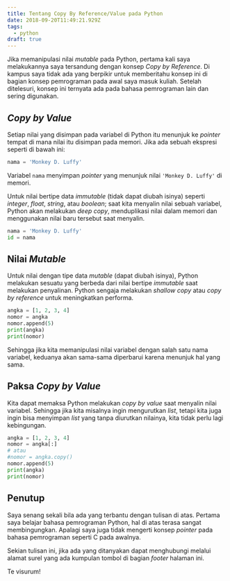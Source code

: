 ```yaml
---
title: Tentang Copy By Reference/Value pada Python
date: 2018-09-20T11:49:21.929Z
tags:
  - python
draft: true
---
```

Jika memanipulasi nilai *mutable* pada Python, pertama kali saya melakukannya saya tersandung dengan konsep *Copy by Reference*. Di kampus saya tidak ada yang berpikir untuk memberitahu konsep ini di bagian konsep pemrograman pada awal saya masuk kuliah. Setelah ditelesuri, konsep ini ternyata ada pada bahasa pemrograman lain dan sering digunakan.

## *Copy by Value*

Setiap nilai yang disimpan pada variabel di Python itu menunjuk ke *pointer* tempat di mana nilai itu disimpan pada memori. Jika ada sebuah ekspresi seperti di bawah ini:

```python
nama = 'Monkey D. Luffy'
```

Variabel `nama` menyimpan *pointer* yang menunjuk nilai `'Monkey D. Luffy'` di memori.

Untuk nilai bertipe data *immutable* (tidak dapat diubah isinya) seperti *integer*, *float*, *string*, atau *boolean*; saat kita menyalin nilai sebuah variabel, Python akan melakukan *deep copy*, menduplikasi nilai dalam memori dan menggunakan nilai baru tersebut saat menyalin.

```python
nama = 'Monkey D. Luffy'
id = nama
```

## Nilai *Mutable*

Untuk nilai dengan tipe data *mutable* (dapat diubah isinya), Python melakukan sesuatu yang berbeda dari nilai bertipe *immutable* saat melakukan penyalinan. Python sengaja melakukan *shallow copy* atau *copy by reference* untuk meningkatkan performa.

```python
angka = [1, 2, 3, 4]
nomor = angka
nomor.append(5)
print(angka)
print(nomor)
```

Sehingga jika kita memanipulasi nilai variabel dengan salah satu nama variabel, keduanya akan sama-sama diperbarui karena menunjuk hal yang sama.

## Paksa *Copy by Value*

Kita dapat memaksa Python melakukan *copy by value* saat menyalin nilai variabel. Sehingga jika kita misalnya ingin mengurutkan *list*, tetapi kita juga ingin bisa menyimpan *list* yang tanpa diurutkan nilainya, kita tidak perlu lagi kebingungan.

```python
angka = [1, 2, 3, 4]
nomor = angka[:]
# atau
#nomor = angka.copy()
nomor.append(5)
print(angka)
print(nomor)
```
## Penutup

Saya senang sekali bila ada yang terbantu dengan tulisan di atas. Pertama saya belajar bahasa pemrograman Python, hal di atas terasa sangat membingungkan. Apalagi saya juga tidak mengerti konsep *pointer* pada bahasa pemrograman seperti C pada awalnya.

Sekian tulisan ini, jika ada yang ditanyakan dapat menghubungi melalui alamat surel yang ada kumpulan tombol di bagian *footer* halaman ini.

Te visurum!
